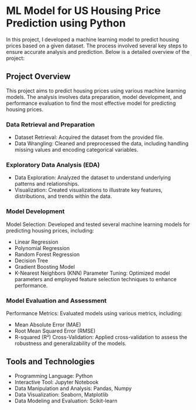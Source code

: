 # **ML Model for US Housing Price Prediction using Python**
In this project, I developed a machine learning model to predict housing prices based on a given dataset. The process involved several key steps to ensure accurate analysis and prediction. Below is a detailed overview of the project:

## **Project Overview**
This project aims to predict housing prices using various machine learning models. The analysis involves data preparation, model development, and performance evaluation to find the most effective model for predicting housing prices.

### **Data Retrieval and Preparation**
* Dataset Retrieval: Acquired the dataset from the provided file.
* Data Wrangling: Cleaned and preprocessed the data, including handling missing values and encoding categorical variables.
### **Exploratory Data Analysis (EDA)**
* Data Exploration: Analyzed the dataset to understand underlying patterns and relationships.
* Visualization: Created visualizations to illustrate key features, distributions, and trends within the data.
### **Model Development**
Model Selection: Developed and tested several machine learning models for predicting housing prices, including:
* Linear Regression
* Polynomial Regression
* Random Forest Regression
* Decision Tree
* Gradient Boosting Model
* K-Nearest Neighbors (KNN)
Parameter Tuning: Optimized model parameters and employed feature selection techniques to enhance performance.
### **Model Evaluation and Assessment**
Performance Metrics: Evaluated models using various metrics, including:
* Mean Absolute Error (MAE)
* Root Mean Squared Error (RMSE)
* R-squared (R²)
Cross-Validation: Applied cross-validation to assess the robustness and generalizability of the models.
## **Tools and Technologies**
* Programming Language: Python
* Interactive Tool: Jupyter Notebook
* Data Manipulation and Analysis: Pandas, Numpy
* Data Visualization: Seaborn, Matplotlib
* Data Modeling and Evaluation: Scikit-learn
